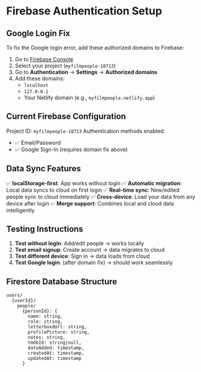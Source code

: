 # Firebase Authentication Setup

## Google Login Fix

To fix the Google login error, add these authorized domains to Firebase:

1. Go to [Firebase Console](https://console.firebase.google.com/)
2. Select your project (`myfilmpeople-18713`)
3. Go to **Authentication** → **Settings** → **Authorized domains**
4. Add these domains:
   - `localhost`
   - `127.0.0.1`
   - Your Netlify domain (e.g., `myfilmpeople.netlify.app`)

## Current Firebase Configuration

Project ID: `myfilmpeople-18713`
Authentication methods enabled:
- ✅ Email/Password
- ✅ Google Sign-In (requires domain fix above)

## Data Sync Features

✅ **localStorage-first**: App works without login
✅ **Automatic migration**: Local data syncs to cloud on first login
✅ **Real-time sync**: New/edited people sync to cloud immediately
✅ **Cross-device**: Load your data from any device after login
✅ **Merge support**: Combines local and cloud data intelligently

## Testing Instructions

1. **Test without login**: Add/edit people → works locally
2. **Test email signup**: Create account → data migrates to cloud
3. **Test different device**: Sign in → data loads from cloud
4. **Test Google login**: (after domain fix) → should work seamlessly

## Firestore Database Structure

```
users/
  {userId}/
    people/
      {personId}: {
        name: string,
        role: string,
        letterboxdUrl: string,
        profilePicture: string,
        notes: string,
        tmdbId: string|null,
        dateAdded: timestamp,
        createdAt: timestamp,
        updatedAt: timestamp
      }
```
